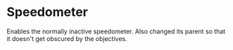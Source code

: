﻿# Speedometer
Enables the normally inactive speedometer. Also changed its parent so that it doesn't get obscured by the objectives.